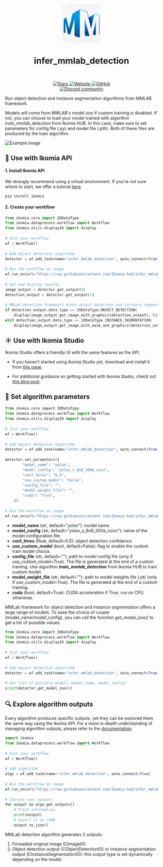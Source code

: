 <div align="center">
  <img src="https://raw.githubusercontent.com/Ikomia-hub/infer_mmlab_detection/main/icons/mmlab.png" alt="Algorithm icon">
  <h1 align="center">infer_mmlab_detection</h1>
</div>
<br />
<p align="center">
    <a href="https://github.com/Ikomia-hub/infer_mmlab_detection">
        <img alt="Stars" src="https://img.shields.io/github/stars/Ikomia-hub/infer_mmlab_detection">
    </a>
    <a href="https://app.ikomia.ai/hub/">
        <img alt="Website" src="https://img.shields.io/website/http/app.ikomia.ai/en.svg?down_color=red&down_message=offline&up_message=online">
    </a>
    <a href="https://github.com/Ikomia-hub/infer_mmlab_detection/blob/main/LICENSE.md">
        <img alt="GitHub" src="https://img.shields.io/github/license/Ikomia-hub/infer_mmlab_detection.svg?color=blue">
    </a>    
    <br>
    <a href="https://discord.com/invite/82Tnw9UGGc">
        <img alt="Discord community" src="https://img.shields.io/badge/Discord-white?style=social&logo=discord">
    </a> 
</p>

Run object detection and instance segmentation algorithms from MMLAB framework. 

Models will come from MMLAB's model zoo if custom training is disabled. If not, you can choose to load your model trained with algorithm *train_mmlab_detection* from Ikomia HUB. In this case, make sure to set parameters for config file (.py) and model file (.pth). Both of these files are produced by the train algorithm.

![Example image](https://raw.githubusercontent.com/Ikomia-hub/infer_mmlab_detection/feat/new_readme/images/work-result.jpg)

## :rocket: Use with Ikomia API

#### 1. Install Ikomia API

We strongly recommend using a virtual environment. If you're not sure where to start, we offer a tutorial [here](https://www.ikomia.ai/blog/a-step-by-step-guide-to-creating-virtual-environments-in-python).

```sh
pip install ikomia
```

#### 2. Create your workflow

```python
from ikomia.core import IODataType
from ikomia.dataprocess.workflow import Workflow
from ikomia.utils.displayIO import display

# Init your workflow
wf = Workflow()

# Add object detection algorithm
detector = wf.add_task(name="infer_mmlab_detection", auto_connect=True)

# Run the workflow on image
wf.run_on(url="https://raw.githubusercontent.com/Ikomia-hub/infer_mmlab_detection/main/images/work.jpg")

# Get and display results
image_output = detector.get_output(0)
detection_output = detector.get_output(1)

# MMLab detection framework mixes object detection and instance segmentation algorithms
if detection_output.data_type == IODataType.OBJECT_DETECTION:
    display(image_output.get_image_with_graphics(detection_output), title="MMLAB detection")
elif detection_output.data_type == IODataType.INSTANCE_SEGMENTATION:
    display(image_output.get_image_with_mask_and_graphics(detection_output), title="MMLAB detection")
```

## :sunny: Use with Ikomia Studio

Ikomia Studio offers a friendly UI with the same features as the API.

- If you haven't started using Ikomia Studio yet, download and install it from [this page](https://www.ikomia.ai/studio).

- For additional guidance on getting started with Ikomia Studio, check out [this blog post](https://www.ikomia.ai/blog/how-to-get-started-with-ikomia-studio).

## :pencil: Set algorithm parameters

```python
from ikomia.core import IODataType
from ikomia.dataprocess.workflow import Workflow
from ikomia.utils.displayIO import display

# Init your workflow
wf = Workflow()

# Add object detection algorithm
detector = wf.add_task(name="infer_mmlab_detection", auto_connect=True)

detector.set_parameters({
        "model_name": "yolox",
        "model_config": "yolox_s_8x8_300e_coco",
        "conf_thres": "0.5",
        "use_custom_model": "False",
        "config_file": "",
        "model_weight_file": "",
        "cuda": "True",
    })

# Run the workflow on image
wf.run_on(url="https://raw.githubusercontent.com/Ikomia-hub/infer_mmlab_detection/main/images/work.jpg")
```
- **model_name** (str, default="yolox"): model name. 
- **model_config** (str, default="yolox_s_8x8_300e_coco"): name of the model configuration file.
- **conf_thres** (float, default=0.5): object detection confidence.
- **use_custom_model** (bool, default=False): flag to enable the custom train model choice.
- **config_file** (str, default=""): path to model config file (only if *use_custom_model=True*). The file is generated at the end of a custom training. Use algorithm ***train_mmlab_detection*** from Ikomia HUB to train custom model.
- **model_weight_file** (str, default=""): path to model weights file (.pt) (only if *use_custom_model=True*). The file is generated at the end of a custom training.
- **cuda** (bool, default=True): CUDA acceleration if True, run on CPU otherwise.

MMLab framework for object detection and instance segmentation offers a large range of models. To ease the choice of couple (model_name/model_config), you can call the function *get_model_zoo()* to get a list of possible values.

```python
from ikomia.core import IODataType
from ikomia.dataprocess.workflow import Workflow
from ikomia.utils.displayIO import display

# Init your workflow
wf = Workflow()

# Add object detection algorithm
detector = wf.add_task(name="infer_mmlab_detection", auto_connect=True)

# Get list of possible models (model_name, model_config)
print(detector.get_model_zoo())
```

## :mag: Explore algorithm outputs

Every algorithm produces specific outputs, yet they can be explored them the same way using the Ikomia API. For a more in-depth understanding of managing algorithm outputs, please refer to the [documentation](https://ikomia-dev.github.io/python-api-documentation/advanced_guide/IO_management.html).

```python
import ikomia
from ikomia.dataprocess.workflow import Workflow

# Init your workflow
wf = Workflow()

# Add algorithm
algo = wf.add_task(name="infer_mmlab_detection", auto_connect=True)

# Run the workflow on image
wf.run_on(url="https://raw.githubusercontent.com/Ikomia-hub/infer_mmlab_detection/main/images/work.jpg")

# Iterate over outputs
for output in algo.get_outputs()
    # Print information
    print(output)
    # Export it to JSON
    output.to_json()
```

MMLab detection algorithm generates 2 outputs:

1. Forwaded original image (CImageIO)
2. Object detection output (CObjectDetectionIO) or instance segmentation output (CInstanceSegmentationIO): this output type is set dynamically depending on the model.